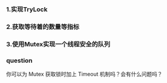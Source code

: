 ### 1.实现TryLock

### 2.获取等待着的数量等指标

### 3.使用Mutex实现一个线程安全的队列

### question

你可以为 Mutex 获取锁时加上 Timeout 机制吗？会有什么问题吗？
